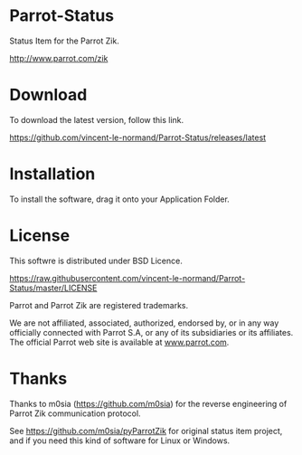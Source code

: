 Parrot-Status
=============

Status Item for the Parrot Zik.

http://www.parrot.com/zik

Download
========

To download the latest version, follow this link.

https://github.com/vincent-le-normand/Parrot-Status/releases/latest

Installation
============

To install the software, drag it onto your Application Folder. 

License
=======
This softwre is distributed under BSD Licence.

https://raw.githubusercontent.com/vincent-le-normand/Parrot-Status/master/LICENSE

Parrot and Parrot Zik are registered trademarks.

We are not affiliated, associated, authorized, endorsed by, or in any way officially connected with Parrot S.A, or any of its subsidiaries or its affiliates. The official Parrot web site is available at www.parrot.com. 

Thanks
======
Thanks to m0sia (https://github.com/m0sia) for the reverse engineering of Parrot Zik communication protocol.

See https://github.com/m0sia/pyParrotZik for original status item project, and if you need this kind of software for Linux or Windows.
